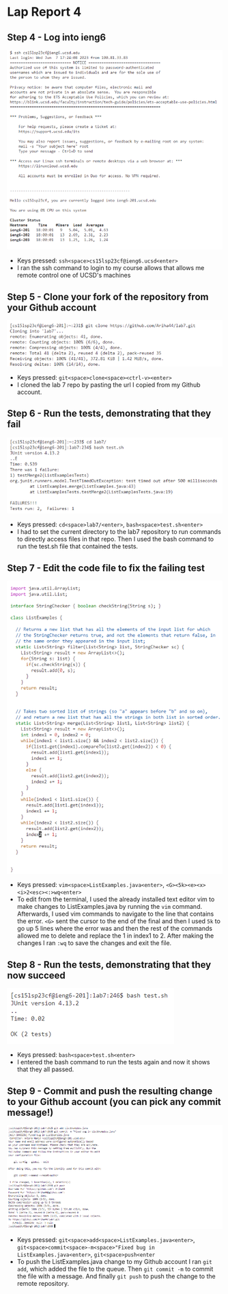 # Lap Report 4

## Step 4 - Log into ieng6

![step4](step4.png)
* Keys pressed: `ssh<space>cs15lsp23cf@ieng6.ucsd<enter>`
* I ran the ssh command to login to my course allows that allows me remote control one of UCSD's machines

## Step 5 - Clone your fork of the repository from your Github account

![step5](step5.png)
* Keys pressed: `git<space>clone<space><ctrl-v><enter>`
* I cloned the lab 7 repo by pasting the url I copied from my Github account.

## Step 6 - Run the tests, demonstrating that they fail

![step6](step6.png)
* Keys pressed: `cd<space>lab7/<enter>`, `bash<space>test.sh<enter>` 
* I had to set the current directory to the lab7 repository to run commands to directly access files in that repo. Then I used the bash command to run the test.sh file that contained the tests.

## Step 7 - Edit the code file to fix the failing test

![step7](step7.png)
* Keys pressed: `vim<space>ListExamples.java<enter>`, `<G><5k><e><x><i>2<esc><:>wq<enter>`
* To edit from the terminal, I used the already installed text editor vim to make changes to ListExamples.java by running the `vim` command. Afterwards, I used vim commands to navigate to the line that contains the error. `<G>` sent the cursor to the end of the final and then I used `5k` to go up 5 lines where the error was and then the rest of the commands allowed me to delete and replace the 1 in index1 to 2. After making the changes I ran `:wq` to save the changes and exit the file.

## Step 8 - Run the tests, demonstrating that they now succeed

![step8](step8.png)
* Keys pressed: `bash<space>test.sh<enter>`
* I entered the bash command to run the tests again and now it shows that they all passed.

## Step 9 - Commit and push the resulting change to your Github account (you can pick any commit message!)

![step9](step9.png)
* Keys pressed: `git<space>add<space>ListExamples.java<enter>`, `git<space>commit<space>-m<space>"Fixed bug in ListExamples.java<enter>`, `git<space>push<enter`
* To push the ListExamples.java change to my Github account I ran `git add`, which added the file to the queue. Then `git commit -m` to commit the file with a message. And finally `git push` to push the change to the remote repository.
